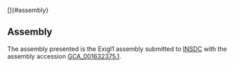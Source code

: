 []{#assembly}

Assembly
--------

The assembly presented is the Exigl1 assembly submitted to
[INSDC](http://www.insdc.org) with the assembly accession
[GCA\_001632375.1](http://www.ebi.ac.uk/ena/data/view/GCA_001632375.1).
